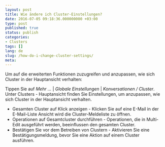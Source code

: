 ```yaml
---
layout: post
title: Wie ändere ich Cluster-Einstellungen?
date: 2016-07-05 09:18:36.000000000 +03:00
type: post
published: true
status: publish
categories:
- Clusters
tags: []
lang: de
slug: /how-do-i-change-cluster-settings/
meta:
---
```


Um auf die erweiterten Funktionen zuzugreifen und anzupassen, wie sich Cluster in der Hauptansicht verhalten:

Tippen Sie auf *Mehr ...* \| *Globale Einstellungen* \| *Konversationen / Cluster*. Unter Clusters - Hauptansicht finden Sie Einstellungen, um anzupassen, wie sich Cluster in der Hauptansicht verhalten.

* Gesamten Cluster auf Klick anzeigen - Klicken Sie auf eine E-Mail in der E-Mail-Liste Ansicht wird die Cluster-Meldeliste zu öffnen.
* Operationen auf Gesamtcluster durchführen - Operationen, die in Multi-Edit ausgeführt werden, beeinflussen den gesamten Cluster.
* Bestätigen Sie vor dem Betreiben von Clustern - Aktivieren Sie eine Bestätigungsmeldung, bevor Sie eine Aktion auf einem Cluster ausführen.
